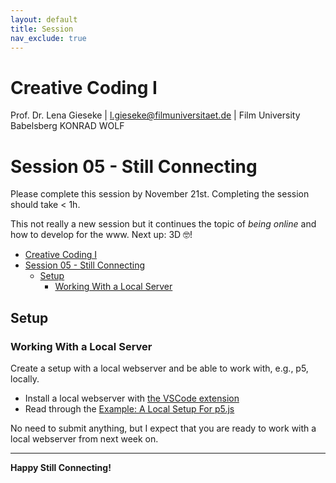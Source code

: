 ```yaml
---
layout: default
title: Session
nav_exclude: true
---
```



# Creative Coding I

Prof. Dr. Lena Gieseke \| l.gieseke@filmuniversitaet.de  \| Film University Babelsberg KONRAD WOLF
  


# Session 05 - Still Connecting

Please complete this session by November 21st. Completing the session should take < 1h.  

This not really a new session but it continues the topic of *being online* and how to develop for the www. Next up: 3D 🤓!

* [Creative Coding I](#creative-coding-i)
* [Session 05 - Still Connecting](#session-05---still-connecting)
    * [Setup](#setup)
        * [Working With a Local Server](#working-with-a-local-server)


## Setup

### Working With a Local Server

Create a setup with a local webserver and be able to work with, e.g., p5, locally. 

* Install a local webserver with [the VSCode extension](../../02_scripts/cc1_ws2324_02_setup_script.md#webservers)
* Read through the [Example: A Local Setup For p5.js](../../02_scripts/cc1_ws2324_02_setup_script.md#example-a-local-setup-for-p5js)

No need to submit anything, but I expect that you are ready to work with a local webserver from next week on.


---


**Happy Still Connecting!**
